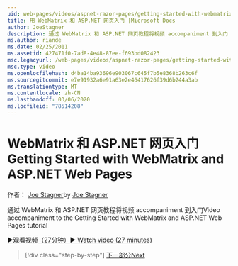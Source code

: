 ```yaml
---
uid: web-pages/videos/aspnet-razor-pages/getting-started-with-webmatrix-and-aspnet-web-pages
title: 用 WebMatrix 和 ASP.NET 网页入门 |Microsoft Docs
author: JoeStagner
description: 通过 WebMatrix 和 ASP.NET 网页教程将视频 accompaniment 到入门
ms.author: riande
ms.date: 02/25/2011
ms.assetid: 427471f0-7ad8-4e48-87ee-f693bd082423
msc.legacyurl: /web-pages/videos/aspnet-razor-pages/getting-started-with-webmatrix-and-aspnet-web-pages
msc.type: video
ms.openlocfilehash: d4ba14ba93696e903067c645f7b5e8368b263c6f
ms.sourcegitcommit: e7e91932a6e91a63e2e46417626f39d6b244a3ab
ms.translationtype: MT
ms.contentlocale: zh-CN
ms.lasthandoff: 03/06/2020
ms.locfileid: "78514208"
---
```

# <a name="getting-started-with-webmatrix-and-aspnet-web-pages"></a><span data-ttu-id="0ca62-103">WebMatrix 和 ASP.NET 网页入门</span><span class="sxs-lookup"><span data-stu-id="0ca62-103">Getting Started with WebMatrix and ASP.NET Web Pages</span></span>

<span data-ttu-id="0ca62-104">作者： [Joe Stagner](https://github.com/JoeStagner)</span><span class="sxs-lookup"><span data-stu-id="0ca62-104">by [Joe Stagner](https://github.com/JoeStagner)</span></span>

<span data-ttu-id="0ca62-105">通过 WebMatrix 和 ASP.NET 网页教程将视频 accompaniment 到入门</span><span class="sxs-lookup"><span data-stu-id="0ca62-105">Video accompaniment to the Getting Started with WebMatrix and ASP.NET Web Pages tutorial</span></span>

[<span data-ttu-id="0ca62-106">&#9654;观看视频（27分钟）</span><span class="sxs-lookup"><span data-stu-id="0ca62-106">&#9654; Watch video (27 minutes)</span></span>](https://channel9.msdn.com/Blogs/ASP-NET-Site-Videos/getting-started-with-webmatrix-and-aspnet-web-pages)

> [!div class="step-by-step"]
> [<span data-ttu-id="0ca62-107">下一部分</span><span class="sxs-lookup"><span data-stu-id="0ca62-107">Next</span></span>](introduction-to-aspnet-web-programming-using-the-razor-syntax.md)
